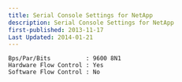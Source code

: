 ```yaml
---
title: Serial Console Settings for NetApp
description: Serial Console Settings for NetApp
first-published: 2013-11-17
Last Updated: 2014-01-21
---
```


    Bps/Par/Bits          : 9600 8N1
    Hardware Flow Control : Yes
    Software Flow Control : No
